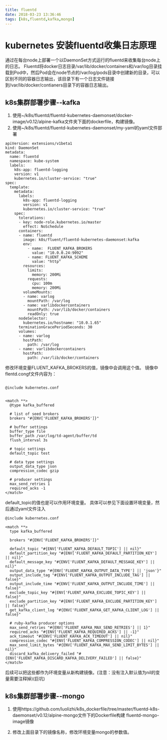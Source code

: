 ```yaml
---
title: fluentd
date: 2018-03-23 13:36:46
tags: [k8s,fluentd,kafka,mongo]
---
```

# kubernetes 安装fluentd收集日志原理
通过在每台node上部署一个以DaemonSet方式运行的fluentd来收集每台node上的日志。
Fluentd将docker日志目录/var/lib/docker/containers和/var/log目录挂载到Pod中，然后Pod会在node节点的/var/log/pods目录中创建新的目录，可以区别不同的容器日志输出，该目录下有一个日志文件链接到/var/lib/docker/contianers目录下的容器日志输出。



## k8s集群部署步骤--kafka
1. 使用~/k8s/fluentd/fluentd-kubernetes-daemonset/docker-image/v0.12/alpine-kafka文件夹下面的dockerfile，构建镜像。
2. 使用~/k8s/fluentd/fluentd-kubernetes-daemonset/my-yaml的yaml文件部署
```$xslt
apiVersion: extensions/v1beta1
kind: DaemonSet
metadata:
  name: fluentd
  namespace: kube-system
  labels:
    k8s-app: fluentd-logging
    version: v1
    kubernetes.io/cluster-service: "true"
spec:
  template:
    metadata:
      labels:
        k8s-app: fluentd-logging
        version: v1
        kubernetes.io/cluster-service: "true"
    spec:
      tolerations:
      - key: node-role.kubernetes.io/master
        effect: NoSchedule
      containers:
      - name: fluentd
        image: k8s/fluent/fluentd-kubernetes-daemonset:kafka
        env:
          - name:  FLUENT_KAFKA_BROKERS
            value: "10.0.0.24:9092"
          - name: FLUENT_KAFKA_SCHEME
            value: "http"
        resources:
          limits:
            memory: 200Mi
          requests:
            cpu: 100m
            memory: 200Mi
        volumeMounts:
        - name: varlog
          mountPath: /var/log
        - name: varlibdockercontainers
          mountPath: /var/lib/docker/containers
          readOnly: true
      nodeSelector:
        kubernetes.io/hostname: "10.0.1.65"
      terminationGracePeriodSeconds: 30
      volumes:
      - name: varlog
        hostPath:
          path: /var/log
      - name: varlibdockercontainers
        hostPath:
          path: /var/lib/docker/containers
```
修改环境变量FLUENT_KAFKA_BROKERS的值，镜像中会调用这个值。
镜像中flentd.congf文件内容为：
```$xslt

@include kubernetes.conf


<match **>
  @type kafka_buffered

  # list of seed brokers
  brokers "#{ENV['FLUENT_KAFKA_BROKERS']}"

  # buffer settings
  buffer_type file
  buffer_path /var/log/td-agent/buffer/td
  flush_interval 3s

  # topic settings
  default_topic test

  # data type settings
  output_data_type json
  compression_codec gzip

  # producer settings
  max_send_retries 1
  required_acks -1
</match>
```
default_topic的值也是可以作用环境变量。
具体可以参见下面设置环境变量，然后通过yaml文件注入
```$xslt
@include kubernetes.conf

<match **>
  type kafka_buffered

  brokers "#{ENV['FLUENT_KAFKA_BROKERS']}"

  default_topic "#{ENV['FLUENT_KAFKA_DEFAULT_TOPIC'] || nil}"
  default_partition_key "#{ENV['FLUENT_KAFKA_DEFAULT_PARTITION_KEY'] || nil}"
  default_message_key "#{ENV['FLUENT_KAFKA_DEFAULT_MESSAGE_KEY'] || nil}"
  output_data_type "#{ENV['FLUENT_KAFKA_OUTPUT_DATA_TYPE'] || 'json'}"
  output_include_tag "#{ENV['FLUENT_KAFKA_OUTPUT_INCLUDE_TAG'] || false}"
  output_include_time "#{ENV['FLUENT_KAFKA_OUTPUT_INCLUDE_TIME'] || false}"
  exclude_topic_key "#{ENV['FLUENT_KAFKA_EXCLUDE_TOPIC_KEY'] || false}"
  exclude_partition_key "#{ENV['FLUENT_KAFKA_EXCLUDE_PARTITION_KEY'] || false}"
  get_kafka_client_log "#{ENV['FLUENT_KAFKA_GET_KAFKA_CLIENT_LOG'] || false}"

  # ruby-kafka producer options
  max_send_retries "#{ENV['FLUENT_KAFKA_MAX_SEND_RETRIES'] || 1}"
  required_acks "#{ENV['FLUENT_KAFKA_REQUIRED_ACKS'] || -1}"
  ack_timeout "#{ENV['FLUENT_KAFKA_ACK_TIMEOUT'] || nil}"
  compression_codec "#{ENV['FLUENT_KAFKA_COMPRESSION_CODEC'] || nil}"
  max_send_limit_bytes "#{ENV['FLUENT_KAFKA_MAX_SEND_LIMIT_BYTES'] || nil}"
  discard_kafka_delivery_failed "#{ENV['FLUENT_KAFKA_DISCARD_KAFKA_DELIVERY_FAILED'] || false}"
</match>

```
后续可以把这些都作为环境变量从新构建镜像。(注意：没有注入默认值为nil的变量需要注释掉)(巨坑)

## k8s集群部署步骤--mongo
1. 使用https://github.com/luolizhi/k8s_dockerfile/tree/master/fluentd-k8s-daemonset/v0.12/alpine-mongo文件下的Dockerfile构建
fluentd-mongo-image镜像

2. 修改上面目录下的镜像名称，修改环境变量mongo的参数值。